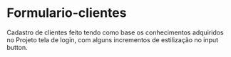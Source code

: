 # Formulario-clientes
 Cadastro de clientes feito tendo como base os conhecimentos adquiridos no Projeto tela de login, com alguns incrementos de estilização no input button.

